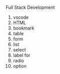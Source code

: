 Full Stack Development
1. vscode
2. HTML
3. bookmark
4. table
5. form
6. list
7. select
8. label for
9. radio
10. option
